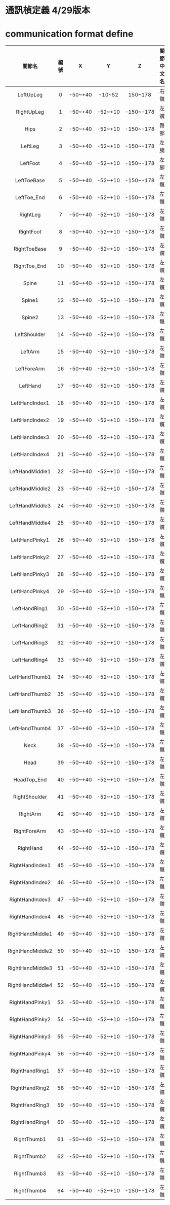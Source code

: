 # 通訊楨定義 4/29版本
# communication format define

|       關節名        | 編號  |    X    |    Y    |     Z     | 關節中文名 |預設X|預設Y|預設Z|
|:----------------:|:---:|:-------:|:-------:|:---------:|:-----:|:-----:|:-----:|:-----:|
|    LeftUpLeg     |  0  | -50~+40 | -10~52  |  150~178  |  右髖   |-0.576|0.051|174.08|
|    RightUpLeg    |  1  | -50~+40 | -52~+10 | -150~-178 |  左髖   |1.395|-0.008|-178.699|
|       Hips       |  2  | -50~+40 | -52~+10 | -150~-178 |  臀部   |1.395|-0.008|-178.699|
|     LeftLeg      |  3  | -50~+40 | -52~+10 | -150~-178 |  左腿   |1.395|-0.008|-178.699|
|     LeftFoot     |  4  | -50~+40 | -52~+10 | -150~-178 |  左腳   |1.395|-0.008|-178.699|
|   LeftToeBase    |  5  | -50~+40 | -52~+10 | -150~-178 |  左髖   |1.395|-0.008|-178.699|
|   LeftToe_End    |  6  | -50~+40 | -52~+10 | -150~-178 |  左髖   |1.395|-0.008|-178.699|
|     RightLeg     |  7  | -50~+40 | -52~+10 | -150~-178 |  左髖   |1.395|-0.008|-178.699|
|    RightFoot     |  8  | -50~+40 | -52~+10 | -150~-178 |  左髖   |1.395|-0.008|-178.699|
|   RightToeBase   |  9  | -50~+40 | -52~+10 | -150~-178 |  左髖   |1.395|-0.008|-178.699|
|   RightToe_End   | 10  | -50~+40 | -52~+10 | -150~-178 |  左髖   |1.395|-0.008|-178.699|
|      Spine       | 11  | -50~+40 | -52~+10 | -150~-178 |  左髖   |1.395|-0.008|-178.699|
|      Spine1      | 12  | -50~+40 | -52~+10 | -150~-178 |  左髖   |1.395|-0.008|-178.699|
|      Spine2      | 13  | -50~+40 | -52~+10 | -150~-178 |  左髖   |1.395|-0.008|-178.699|
|   LeftShoulder   | 14  | -50~+40 | -52~+10 | -150~-178 |  左髖   |1.395|-0.008|-178.699|
|     LeftArm      | 15  | -50~+40 | -52~+10 | -150~-178 |  左髖   |1.395|-0.008|-178.699|
|   LeftForeArm    | 16  | -50~+40 | -52~+10 | -150~-178 |  左髖   |1.395|-0.008|-178.699|
|     LeftHand     | 17  | -50~+40 | -52~+10 | -150~-178 |  左髖   |1.395|-0.008|-178.699|
|  LeftHandIndex1  | 18  | -50~+40 | -52~+10 | -150~-178 |  左髖   |1.395|-0.008|-178.699|
|  LeftHandIndex2  | 19  | -50~+40 | -52~+10 | -150~-178 |  左髖   |1.395|-0.008|-178.699|
|  LeftHandIndex3  | 20  | -50~+40 | -52~+10 | -150~-178 |  左髖   |1.395|-0.008|-178.699|
|  LeftHandIndex4  | 21  | -50~+40 | -52~+10 | -150~-178 |  左髖   |1.395|-0.008|-178.699|
| LeftHandMiddle1  | 22  | -50~+40 | -52~+10 | -150~-178 |  左髖   |1.395|-0.008|-178.699|
| LeftHandMiddle2  | 23  | -50~+40 | -52~+10 | -150~-178 |  左髖   |1.395|-0.008|-178.699|
| LeftHandMiddle3  | 24  | -50~+40 | -52~+10 | -150~-178 |  左髖   |1.395|-0.008|-178.699|
| LeftHandMiddle4  | 25  | -50~+40 | -52~+10 | -150~-178 |  左髖   |1.395|-0.008|-178.699|
|  LeftHandPinky1  | 26  | -50~+40 | -52~+10 | -150~-178 |  左髖   |1.395|-0.008|-178.699|
|  LeftHandPinky2  | 27  | -50~+40 | -52~+10 | -150~-178 |  左髖   |1.395|-0.008|-178.699|
|  LeftHandPinky3  | 28  | -50~+40 | -52~+10 | -150~-178 |  左髖   |1.395|-0.008|-178.699|
|  LeftHandPinky4  | 29  | -50~+40 | -52~+10 | -150~-178 |  左髖   |1.395|-0.008|-178.699|
|  LeftHandRing1   | 30  | -50~+40 | -52~+10 | -150~-178 |  左髖   |1.395|-0.008|-178.699|
|  LeftHandRing2   | 31  | -50~+40 | -52~+10 | -150~-178 |  左髖   |1.395|-0.008|-178.699|
|  LeftHandRing3   | 32  | -50~+40 | -52~+10 | -150~-178 |  左髖   |1.395|-0.008|-178.699|
|  LeftHandRing4   | 33  | -50~+40 | -52~+10 | -150~-178 |  左髖   |1.395|-0.008|-178.699|
|  LeftHandThumb1  | 34  | -50~+40 | -52~+10 | -150~-178 |  左髖   |1.395|-0.008|-178.699|
|  LeftHandThumb2  | 35  | -50~+40 | -52~+10 | -150~-178 |  左髖   |1.395|-0.008|-178.699|
|  LeftHandThumb3  | 36  | -50~+40 | -52~+10 | -150~-178 |  左髖   |1.395|-0.008|-178.699|
|  LeftHandThumb4  | 37  | -50~+40 | -52~+10 | -150~-178 |  左髖   |1.395|-0.008|-178.699|
|       Neck       | 38  | -50~+40 | -52~+10 | -150~-178 |  左髖   |1.395|-0.008|-178.699|
|       Head       | 39  | -50~+40 | -52~+10 | -150~-178 |  左髖   |1.395|-0.008|-178.699|
|   HeadTop_End    | 40  | -50~+40 | -52~+10 | -150~-178 |  左髖   |1.395|-0.008|-178.699|
|  RightShoulder   | 41  | -50~+40 | -52~+10 | -150~-178 |  左髖   |1.395|-0.008|-178.699|
|     RightArm     | 42  | -50~+40 | -52~+10 | -150~-178 |  左髖   |1.395|-0.008|-178.699|
|   RightForeArm   | 43  | -50~+40 | -52~+10 | -150~-178 |  左髖   |1.395|-0.008|-178.699|
|    RightHand     | 44  | -50~+40 | -52~+10 | -150~-178 |  左髖   |1.395|-0.008|-178.699|
| RightHandIndex1  | 45  | -50~+40 | -52~+10 | -150~-178 |  左髖   |1.395|-0.008|-178.699|
| RightHandIndex2  | 46  | -50~+40 | -52~+10 | -150~-178 |  左髖   |1.395|-0.008|-178.699|
| RightHandIndex3  | 47  | -50~+40 | -52~+10 | -150~-178 |  左髖   |1.395|-0.008|-178.699|
| RightHandIndex4  | 48  | -50~+40 | -52~+10 | -150~-178 |  左髖   |1.395|-0.008|-178.699|
| RightHandMiddle1 | 49  | -50~+40 | -52~+10 | -150~-178 |  左髖   |1.395|-0.008|-178.699|
| RightHandMiddle2 | 50  | -50~+40 | -52~+10 | -150~-178 |  左髖   |1.395|-0.008|-178.699|
| RightHandMiddle3 | 51  | -50~+40 | -52~+10 | -150~-178 |  左髖   |1.395|-0.008|-178.699|
| RightHandMiddle4 | 52  | -50~+40 | -52~+10 | -150~-178 |  左髖   |1.395|-0.008|-178.699|
| RightHandPinky1  | 53  | -50~+40 | -52~+10 | -150~-178 |  左髖   |1.395|-0.008|-178.699|
| RightHandPinky2  | 54  | -50~+40 | -52~+10 | -150~-178 |  左髖   |1.395|-0.008|-178.699|
| RightHandPinky3  | 55  | -50~+40 | -52~+10 | -150~-178 |  左髖   |1.395|-0.008|-178.699|
| RightHandPinky4  | 56  | -50~+40 | -52~+10 | -150~-178 |  左髖   |1.395|-0.008|-178.699|
|  RightHandRing1  | 57  | -50~+40 | -52~+10 | -150~-178 |  左髖   |1.395|-0.008|-178.699|
|  RightHandRing2  | 58  | -50~+40 | -52~+10 | -150~-178 |  左髖   |1.395|-0.008|-178.699|
|  RightHandRing3  | 59  | -50~+40 | -52~+10 | -150~-178 |  左髖   |1.395|-0.008|-178.699|
|  RightHandRing4  | 60  | -50~+40 | -52~+10 | -150~-178 |  左髖   |1.395|-0.008|-178.699|
|   RightThumb1    | 61  | -50~+40 | -52~+10 | -150~-178 |  左髖   |1.395|-0.008|-178.699|
|   RightThumb2    | 62  | -50~+40 | -52~+10 | -150~-178 |  左髖   |1.395|-0.008|-178.699|
|   RightThumb3    | 63  | -50~+40 | -52~+10 | -150~-178 |  左髖   |1.395|-0.008|-178.699|
|   RightThumb4    | 64  | -50~+40 | -52~+10 | -150~-178 |  左髖   |1.395|-0.008|-178.699|



